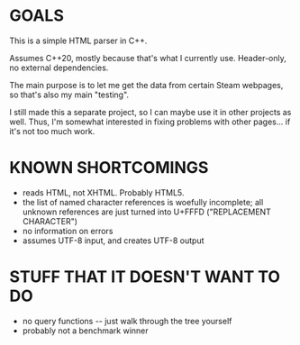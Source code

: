 # GOALS

This is a simple HTML parser in C++.

Assumes C++20, mostly because that's what I currently
use. Header-only, no external dependencies.

The main purpose is to let me get the data from certain Steam
webpages, so that's also my main "testing".

I still made this a separate project, so I can maybe use it in other
projects as well. Thus, I'm somewhat interested in fixing problems
with other pages... if it's not too much work.

# KNOWN SHORTCOMINGS

* reads HTML, not XHTML. Probably HTML5.
* the list of named character references is woefully incomplete; all
  unknown references are just turned into U+FFFD ("REPLACEMENT
  CHARACTER")
* no information on errors
* assumes UTF-8 input, and creates UTF-8 output

# STUFF THAT IT DOESN'T WANT TO DO

* no query functions -- just walk through the tree yourself
* probably not a benchmark winner
